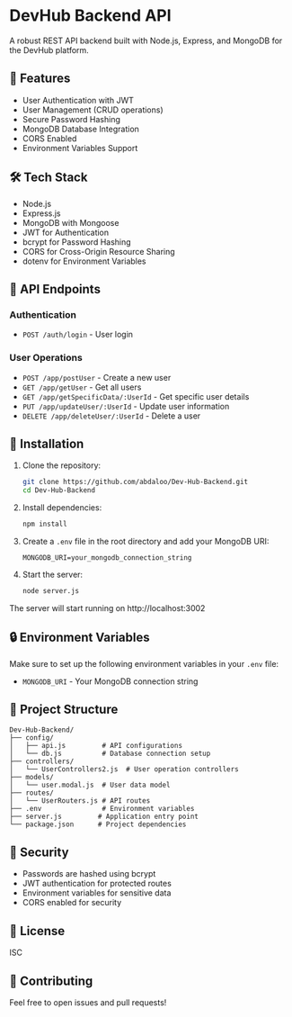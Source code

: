 # DevHub Backend API

A robust REST API backend built with Node.js, Express, and MongoDB for the DevHub platform.

## 🚀 Features

- User Authentication with JWT
- User Management (CRUD operations)
- Secure Password Hashing
- MongoDB Database Integration
- CORS Enabled
- Environment Variables Support

## 🛠️ Tech Stack

- Node.js
- Express.js
- MongoDB with Mongoose
- JWT for Authentication
- bcrypt for Password Hashing
- CORS for Cross-Origin Resource Sharing
- dotenv for Environment Variables

## 📝 API Endpoints

### Authentication
- `POST /auth/login` - User login

### User Operations
- `POST /app/postUser` - Create a new user
- `GET /app/getUser` - Get all users
- `GET /app/getSpecificData/:UserId` - Get specific user details
- `PUT /app/updateUser/:UserId` - Update user information
- `DELETE /app/deleteUser/:UserId` - Delete a user

## 🔧 Installation

1. Clone the repository:
   ```bash
   git clone https://github.com/abdaloo/Dev-Hub-Backend.git
   cd Dev-Hub-Backend
   ```

2. Install dependencies:
   ```bash
   npm install
   ```

3. Create a `.env` file in the root directory and add your MongoDB URI:
   ```env
   MONGODB_URI=your_mongodb_connection_string
   ```

4. Start the server:
   ```bash
   node server.js
   ```

The server will start running on http://localhost:3002

## 🔒 Environment Variables

Make sure to set up the following environment variables in your `.env` file:

- `MONGODB_URI` - Your MongoDB connection string

## 📁 Project Structure

```
Dev-Hub-Backend/
├── config/
│   ├── api.js         # API configurations
│   └── db.js          # Database connection setup
├── controllers/
│   └── UserControllers2.js  # User operation controllers
├── models/
│   └── user.modal.js  # User data model
├── routes/
│   └── UserRouters.js # API routes
├── .env               # Environment variables
├── server.js         # Application entry point
└── package.json      # Project dependencies
```

## 🔐 Security

- Passwords are hashed using bcrypt
- JWT authentication for protected routes
- Environment variables for sensitive data
- CORS enabled for security

## 📄 License

ISC

## 🤝 Contributing

Feel free to open issues and pull requests!

